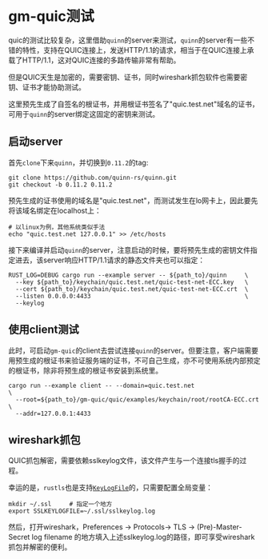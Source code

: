 # gm-quic测试

quic的测试比较复杂，这里借助`quinn`的server来测试，`quinn`的server有一些不错的特性，支持在QUIC连接上，发送HTTP/1.1的请求，相当于在QUIC连接上承载了HTTP/1.1，这对QUIC连接的多路传输非常有帮助。

但是QUIC天生是加密的，需要密钥、证书，同时wireshark抓包软件也需要密钥、证书才能协助测试。

这里预先生成了自签名的根证书，并用根证书签名了"quic.test.net"域名的证书，可用于`quinn`的server绑定这固定的密钥来测试。

## 启动server

首先`clone`下来`quinn`，并切换到`0.11.2`的tag:

```
git clone https://github.com/quinn-rs/quinn.git
git checkout -b 0.11.2 0.11.2
```

预先生成的证书使用的域名是"quic.test.net"，而测试发生在lo网卡上，因此要先将该域名绑定在localhost上：

```
# 以linux为例，其他系统类似手法
echo "quic.test.net 127.0.0.1" >> /etc/hosts
```

接下来编译并启动`quinn`的server，注意启动的时候，要将预先生成的密钥文件指定进去，该server响应HTTP/1.1请求的静态文件夹也可以指定：

```
RUST_LOG=DEBUG cargo run --example server -- ${path_to}/quinn     \
  --key ${path_to}/keychain/quic.test.net/quic-test-net-ECC.key   \
  --cert ${path_to}/keychain/quic.test.net/quic-test-net-ECC.crt  \
  --listen 0.0.0.0:4433                                           \
  --keylog
```

## 使用client测试

此时，可启动`gm-quic`的client去尝试连接`quinn`的server。但要注意，客户端需要用预生成的根证书来验证服务端的证书，不可自己生成，亦不可使用系统内部预定的根证书，除非将预生成的根证书安装到系统里。

```
cargo run --example client -- --domain=quic.test.net                    \
  --root=${path_to}/gm-quic/quic/examples/keychain/root/rootCA-ECC.crt  \
  --addr=127.0.0.1:4433
```

## wireshark抓包

QUIC抓包解密，需要依赖sslkeylog文件，该文件产生与一个连接tls握手的过程。

幸运的是，`rustls`也是支持[`KeyLogFile`](https://docs.rs/rustls/latest/rustls/struct.KeyLogFile.html)的，只需要配置全局变量：

```
mkdir ~/.ssl     # 指定一个地方
export SSLKEYLOGFILE=~/.ssl/sslkeylog.log
```

然后，打开wireshark，Preferences -> Protocols-> TLS ->
(Pre)-Master-Secret log filename 的地方填入上述sslkeylog.log的路径，即可享受wireshark抓包并解密的便利。